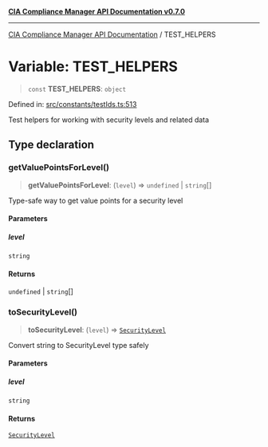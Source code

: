 [**CIA Compliance Manager API Documentation v0.7.0**](../README.md)

***

[CIA Compliance Manager API Documentation](../globals.md) / TEST\_HELPERS

# Variable: TEST\_HELPERS

> `const` **TEST\_HELPERS**: `object`

Defined in: [src/constants/testIds.ts:513](https://github.com/Hack23/cia-compliance-manager/blob/main/src/constants/testIds.ts#L513)

Test helpers for working with security levels and related data

## Type declaration

### getValuePointsForLevel()

> **getValuePointsForLevel**: (`level`) => `undefined` \| `string`[]

Type-safe way to get value points for a security level

#### Parameters

##### level

`string`

#### Returns

`undefined` \| `string`[]

### toSecurityLevel()

> **toSecurityLevel**: (`level`) => [`SecurityLevel`](../type-aliases/SecurityLevel.md)

Convert string to SecurityLevel type safely

#### Parameters

##### level

`string`

#### Returns

[`SecurityLevel`](../type-aliases/SecurityLevel.md)
